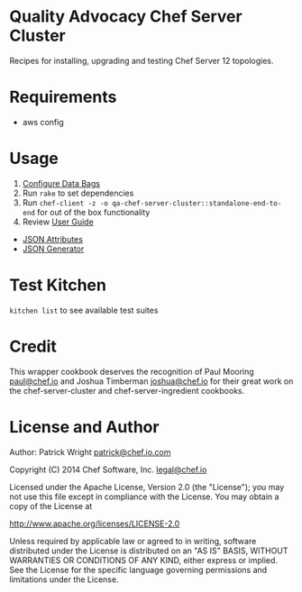 Quality Advocacy Chef Server Cluster
========
Recipes for installing, upgrading and testing Chef Server 12 topologies.

# Requirements
* aws config

# Usage
1. [Configure Data Bags](docs/user-guide.md#data-bags)
1. Run `rake` to set dependencies
1. Run `chef-client -z -o qa-chef-server-cluster::standalone-end-to-end` for out of the box functionality
1. Review [User Guide](docs/user-guide.md)
 * [JSON Attributes](docs/user-guide.md#setting-json-attributes-via-chef-client)
 * [JSON Generator](docs/user-guide.md#generate-json-attributes)

# Test Kitchen
`kitchen list` to see available test suites

# Credit
This wrapper cookbook deserves the recognition of Paul Mooring <paul@chef.io> and 
Joshua Timberman <joshua@chef.io> for their great work on the chef-server-cluster and chef-server-ingredient cookbooks.

# License and Author
Author: Patrick Wright patrick@chef.io.com

Copyright (C) 2014 Chef Software, Inc. legal@chef.io

Licensed under the Apache License, Version 2.0 (the "License"); you may not use this file except in compliance with the License. You may obtain a copy of the License at

http://www.apache.org/licenses/LICENSE-2.0

Unless required by applicable law or agreed to in writing, software distributed under the License is distributed on an "AS IS" BASIS, WITHOUT WARRANTIES OR CONDITIONS OF ANY KIND, either express or implied. See the License for the specific language governing permissions and limitations under the License.
